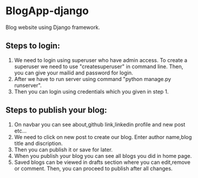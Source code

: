 # BlogApp-django
Blog website using Django framework.

## Steps to login:
1. We need to login using superuser who have admin access. To create a superuser we need to use "createsuperuser" in command line. Then, you can give your mailid and password for login.
2. After we have to run server using command "python manage.py runserver". 
3. Then you can login using credentials which you given in step 1.

## Steps to publish your blog:
1. On navbar you can see about,github link,linkedin profile and new post etc...
2. We need to click on new post to create our blog. Enter author name,blog title and discription.
3. Then you can publish it or save for later.
4. When you publish your blog you can see all blogs you did in home page.
5. Saved blogs can be viewed in drafts section where you can edit,remove or comment. Then, you can proceed to publish after all changes.

